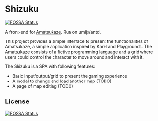 # Shizuku
[![FOSSA Status](https://app.fossa.com/api/projects/git%2Bgithub.com%2Fkokoro-aya%2Fshizuku.svg?type=shield)](https://app.fossa.com/projects/git%2Bgithub.com%2Fkokoro-aya%2Fshizuku?ref=badge_shield)


A front-end for [Amatsukaze](https://github.com/kokoro-aya/amatsukaze). Run on umijs/antd.

This project provides a simple interface to present the functionalities of Amatsukaze, a simple application inspired by 
Karel and Playgrounds. The Amatsukaze consists of a fictive programming language and a grid where users could control
the character to move around and interact with it.

The Shizuku is a SPA with following features:

- Basic input/output/grid to present the gaming experience
- A modal to change and load another map (TODO)
- A page of map editing (TODO)


## License
[![FOSSA Status](https://app.fossa.com/api/projects/git%2Bgithub.com%2Fkokoro-aya%2Fshizuku.svg?type=large)](https://app.fossa.com/projects/git%2Bgithub.com%2Fkokoro-aya%2Fshizuku?ref=badge_large)
